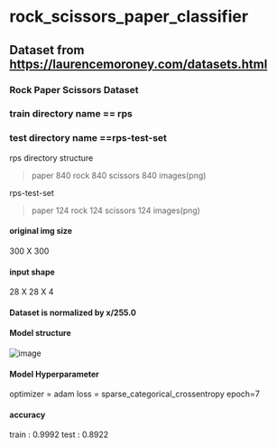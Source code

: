 # rock_scissors_paper_classifier
## Dataset from https://laurencemoroney.com/datasets.html
### Rock Paper Scissors Dataset

### train directory name == rps
### test directory name ==rps-test-set

rps directory structure
> paper 840 
> rock 840
> scissors 840 images(png)


rps-test-set
> paper 124
> rock 124
> scissors 124 images(png)


#### original img size
300 X 300


#### input shape
28 X 28 X 4


#### Dataset is normalized by x/255.0


#### Model structure
![image](https://user-images.githubusercontent.com/53106649/148017906-ff720575-828e-4a5b-8c2e-935857c1b580.png)


#### Model Hyperparameter
optimizer = adam
loss = sparse_categorical_crossentropy
epoch=7


#### accuracy
train : 0.9992
test : 0.8922
